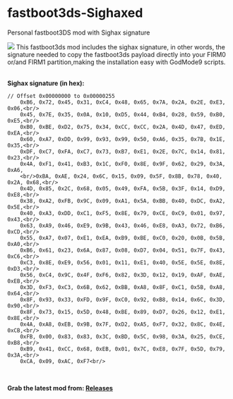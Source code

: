 # fastboot3ds-Sighaxed
Personal fastboot3DS mod with Sighax signature

<img src="https://github.com/daviiid99/fastboot3ds-Sighaxed/blob/main/logo.png">
This fastboot3ds mod includes the sighax signature, in other words, the signature needed to copy the fastboot3ds payload directly into your FIRM0 or/and FIRM1 partition,making the installation easy with GodMode9 scripts.
<br/>
<br/>

<b>Sighax signature (in hex):</b><br/>
```
// Offset 0x00000000 to 0x00000255
	0xB6, 0x72, 0x45, 0x31, 0xC4, 0x48, 0x65, 0x7A, 0x2A, 0x2E, 0xE3, 0x06,<br/>
	0x45, 0x7E, 0x35, 0x0A, 0x10, 0xD5, 0x44, 0xB4, 0x28, 0x59, 0xB0, 0xE5,<br/>
	0xB0, 0xBE, 0xD2, 0x75, 0x34, 0xCC, 0xCC, 0x2A, 0x4D, 0x47, 0xED, 0xEA,<br/>
	0x60, 0xA7, 0xDD, 0x99, 0x93, 0x99, 0x50, 0xA6, 0x35, 0x7B, 0x1E, 0x35,<br/>
	0xDF, 0xC7, 0xFA, 0xC7, 0x73, 0xB7, 0xE1, 0x2E, 0x7C, 0x14, 0x81, 0x23,<br/>
	0x4A, 0xF1, 0x41, 0xB3, 0x1C, 0xF0, 0x8E, 0x9F, 0x62, 0x29, 0x3A, 0xA6,
	<br/>0xBA, 0xAE, 0x24, 0x6C, 0x15, 0x09, 0x5F, 0x8B, 0x78, 0x40, 0x2A, 0x68,<br/>
	0x4D, 0x85, 0x2C, 0x68, 0x05, 0x49, 0xFA, 0x5B, 0x3F, 0x14, 0xD9, 0xE8,<br/>
	0x38, 0xA2, 0xFB, 0x9C, 0x09, 0xA1, 0x5A, 0xBB, 0x40, 0xDC, 0xA2, 0x5E,<br/>
	0x40, 0xA3, 0xDD, 0xC1, 0xF5, 0x8E, 0x79, 0xCE, 0xC9, 0x01, 0x97, 0x43,<br/>
	0x63, 0xA9, 0x46, 0xE9, 0x9B, 0x43, 0x46, 0xE8, 0xA3, 0x72, 0xB6, 0xCD,<br/>
	0x55, 0xA7, 0x07, 0xE1, 0xEA, 0xB9, 0xBE, 0xC0, 0x20, 0x0B, 0x5B, 0xA0,<br/>
	0xB6, 0x61, 0x23, 0x6A, 0x87, 0x08, 0xD7, 0x04, 0x51, 0x7F, 0x43, 0xC6,<br/>
	0xC3, 0x8E, 0xE9, 0x56, 0x01, 0x11, 0xE1, 0x40, 0x5E, 0x5E, 0x8E, 0xD3,<br/>
	0x56, 0xC4, 0x9C, 0x4F, 0xF6, 0x82, 0x3D, 0x12, 0x19, 0xAF, 0xAE, 0xEB,<br/>
	0x3D, 0xF3, 0xC3, 0x6B, 0x62, 0xBB, 0xA8, 0x8F, 0xC1, 0x5B, 0xA8, 0x64,<br/>
	0x8F, 0x93, 0x33, 0xFD, 0x9F, 0xC0, 0x92, 0xB8, 0x14, 0x6C, 0x3D, 0x90,<br/>
	0x8F, 0x73, 0x15, 0x5D, 0x48, 0xBE, 0x89, 0xD7, 0x26, 0x12, 0xE1, 0x8E,<br/>
	0x4A, 0xA8, 0xEB, 0x9B, 0x7F, 0xD2, 0xA5, 0xF7, 0x32, 0x8C, 0x4E, 0xCB,<br/>
	0xFB, 0x00, 0x83, 0x83, 0x3C, 0xBD, 0x5C, 0x98, 0x3A, 0x25, 0xCE, 0xB8,<br/>
	0xB9, 0x41, 0xCC, 0x68, 0xEB, 0x01, 0x7C, 0xE8, 0x7F, 0x5D, 0x79, 0x3A,<br/>
	0xCA, 0x09, 0xAC, 0xF7<br/>
```
<br/>

<b>Grab the latest mod from:<b/> <a href="https://github.com/daviiid99/fastboot3ds-Sighaxed/releases">Releases</a>
